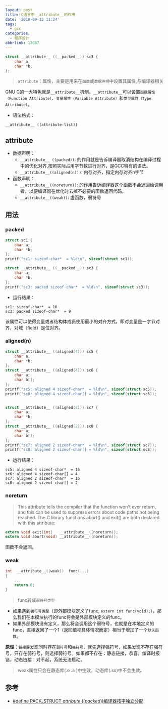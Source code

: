 ```yaml
---
layout: post
title: C语言中__attribute__的作用
date: '2018-09-12 11:24'
tags:
  - gcc
categories:
  - 程序设计
abbrlink: 12087
---
```


``` C
struct __attribute__ ((__packed__)) sc3 {
    char a;
    char *b;
};
```
> `attribute`：属性，主要是用来在`函数`或`数据声明`中设置其属性,与编译器相关

GNU C的一大特色就是`__attribute__`机制。`__attribute__`可以设置`函数属性（Function Attribute）`、`变量属性（Variable Attribute）`和`类型属性（Type Attribute）`。

- 语法格式：
```
__attribute__ ((attribute-list))
```

<!--more-->

## attribute

* 数据声明：
    - `__attribute__ ((packed))`: 的作用就是告诉编译器取消结构在编译过程中的优化对齐,按照实际占用字节数进行对齐，是GCC特有的语法。
    - `__attribute__((aligned(n)))`: 内存对齐，指定内存对齐n字节
* 函数声明：
    - `__attribute__((noreturn))`: 的作用告诉编译器这个函数不会返回给调用者，以便编译器在优化时去掉不必要的函数返回代码。
    - `__attribute__((weak))`: 虚函数，弱符号


## 用法

### packed

``` C
struct sc1 {
    char a;
    char *b;
};
printf("sc1: sizeof-char*  = %ld\n", sizeof(struct sc1));

struct __attribute__ ((__packed__)) sc3 {
    char a;
    char *b;
};
printf("sc3: packed sizeof-char*  = %ld\n", sizeof(struct sc3));
```
- 运行结果：
```
sc1: sizeof-char*  = 16
sc3: packed sizeof-char*  = 9
```

该属性可以使得变量或者结构体成员使用最小的对齐方式，即对变量是一字节对齐，对域（field）是位对齐。

### aligned(n)

``` C
struct __attribute__ ((aligned(4))) sc5 {
    char a;
    char *b;
};
struct __attribute__ ((aligned(4))) sc6 {
    char a;
    char b[];
};
printf("sc5: aligned 4 sizeof-char*  = %ld\n", sizeof(struct sc5));
printf("sc6: aligned 4 sizeof-char[] = %ld\n", sizeof(struct sc6));


struct __attribute__ ((aligned(2))) sc7 {
    char a;
    char *b;
};
struct __attribute__ ((aligned(2))) sc8 {
    char a;
    char b[];
};
printf("sc7: aligned 2 sizeof-char*  = %ld\n", sizeof(struct sc7));
printf("sc8: aligned 2 sizeof-char[] = %ld\n", sizeof(struct sc8));
```

* 运行结果：
```
sc5: aligned 4 sizeof-char*  = 16
sc6: aligned 4 sizeof-char[] = 4
sc7: aligned 2 sizeof-char*  = 16
sc8: aligned 2 sizeof-char[] = 2
```

### noreturn

>This attribute tells the compiler that the function won't ever return, and this can be used to suppress errors about code paths not being reached. The C library functions abort() and exit() are both declared with this attribute:

``` C
extern void exit(int)   __attribute__((noreturn));
extern void abort(void) __attribute__((noreturn));
```
函数不会返回。

### weak

``` C
int  __attribute__((weak))  func(...)
{
    ...
    return 0;
}
```

>func转成`弱符号类型`
- 如果遇到`强符号类型`（即外部模块定义了func, `extern int func(void);`），那么我们在本模块执行的func将会是外部模块定义的func。
- 如果外部模块没有定义，那么将会调用这个弱符号，也就是在本地定义的func，直接返回了一个1（返回值视具体情况而定）相当于增加了一个`默认函数`。

**原理**：`链接器`发现同时存在`弱符号`和`强符号`，就先选择强符号，如果发现不存在强符号，只存在弱符号，则选择弱符号。如果都不存在：静态链接，恭喜，编译时报错，动态链接：对不起，系统无法启动。

> weak属性只会在静态库(.o .a )中生效，动态库(.so)中不会生效。

## 参考

* [#define PACK_STRUCT _attribute_ ((_packed_))编译器按字独立分配](https://blog.csdn.net/wangzhaotongalex/article/details/22729215)
